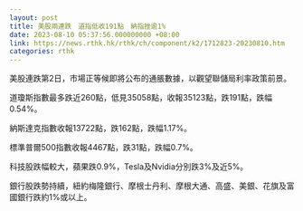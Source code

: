 ```yaml
---
layout: post
title: 美股兩連跌　道指低收191點　納指挫逾1%
date: 2023-08-10 05:37:56.000000000 +08:00
link: https://news.rthk.hk/rthk/ch/component/k2/1712823-20230810.htm
categories: rthk
---
```


美股連跌第2日，市場正等候即將公布的通脹數據，以觀望聯儲局利率政策前景。

道瓊斯指數最多跌近260點，低見35058點，收報35123點，跌191點，跌幅0.54%。

納斯達克指數收報13722點，跌162點，跌幅1.17%。

標準普爾500指數收報4467點，跌31點，跌幅0.7%。

科技股跌幅較大，蘋果跌0.9%，Tesla及Nvidia分別跌3%及近5%。

銀行股跌勢持續，紐約梅隆銀行、摩根士丹利、摩根大通、高盛、美銀、花旗及富國銀行跌約1%或以上。
